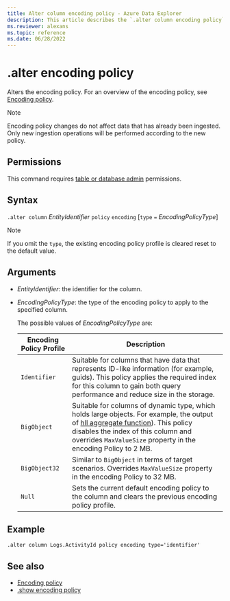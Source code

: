 ```yaml
---
title: Alter column encoding policy - Azure Data Explorer
description: This article describes the `.alter column encoding policy` command in Azure Data Explorer.
ms.reviewer: alexans
ms.topic: reference
ms.date: 06/28/2022
---
```

# .alter encoding policy

Alters the encoding policy. For an overview of the encoding policy, see [Encoding policy](encoding-policy.md).

> [!NOTE]
> Encoding policy changes do not affect data that has already been ingested.
> Only new ingestion operations will be performed according to the new policy.

## Permissions

This command requires [table or database admin](access-control/role-based-access-control.md) permissions.

## Syntax

`.alter column` *EntityIdentifier* `policy` `encoding` [`type` `=` *EncodingPolicyType*]

> [!NOTE]
> If you omit the `type`, the existing encoding policy profile is cleared reset to the default value.

## Arguments

* *EntityIdentifier*: the identifier for the column.
* *EncodingPolicyType*: the type of the encoding policy to apply to the specified column.

   The possible values of *EncodingPolicyType* are:

  |Encoding Policy Profile | Description |
  |------------------------|------------|
  |`Identifier`            | Suitable for columns that have data that represents ID-like information (for example, guids). This policy applies the required index for this column to gain both query performance and reduce size in the storage. |
  |`BigObject`             | Suitable for columns of dynamic type, which holds large objects. For example, the output of [hll aggregate function](../query/hll-aggfunction.md)). This policy disables the index of this column and overrides `MaxValueSize` property in the encoding Policy to 2 MB. |
  |`BigObject32`           | Similar to `BigObject` in terms of target scenarios. Overrides `MaxValueSize` property in the encoding Policy to 32 MB. |
  |`Null`                  | Sets the current default encoding policy to the column and clears the previous encoding policy profile.                               |

## Example

```kusto
.alter column Logs.ActivityId policy encoding type='identifier'
```

## See also

* [Encoding policy](encoding-policy.md)
* [.show encoding policy](show-encoding-policy.md)
